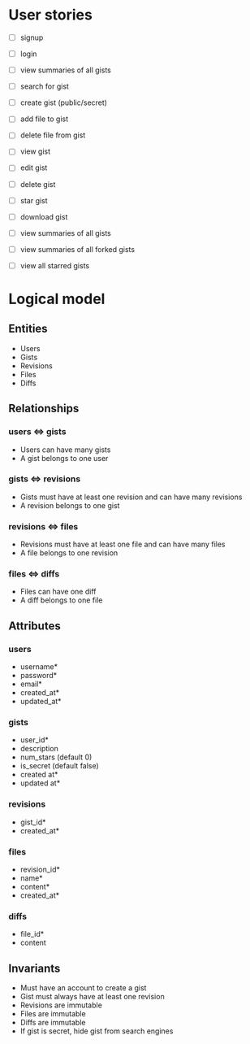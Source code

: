 # User stories
- [ ] signup
- [ ] login
- [ ] view summaries of all gists
- [ ] search for gist
- [ ] create gist (public/secret)
- [ ] add file to gist
- [ ] delete file from gist
- [ ] view gist
- [ ] edit gist
- [ ] delete gist
- [ ] star gist
- [ ] download gist
- [ ] view summaries of all gists
- [ ] view summaries of all forked gists
- [ ] view all starred gists


# Logical model
## Entities
* Users
* Gists
* Revisions
* Files
* Diffs


## Relationships
### users <=> gists
* Users can have many gists
* A gist belongs to one user

### gists <=> revisions
* Gists must have at least one revision and can have many revisions
* A revision belongs to one gist

### revisions <=> files
* Revisions must have at least one file and can have many files
* A file belongs to one revision

### files <=> diffs
* Files can have one diff
* A diff belongs to one file


## Attributes
### users
* username*
* password* 
* email*
* created_at*
* updated_at*

### gists
* user_id*
* description
* num_stars (default 0)
* is_secret (default false)
* created at*
* updated at*

### revisions
* gist_id*
* created_at*

### files
* revision_id*
* name*
* content*
* created_at*

### diffs
* file_id*
* content


## Invariants
* Must have an account to create a gist
* Gist must always have at least one revision
* Revisions are immutable
* Files are immutable
* Diffs are immutable
* If gist is secret, hide gist from search engines

